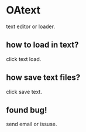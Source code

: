 # OAtext
text editor or loader.

## how to load in text?
click text load.

## how save text files?
click save text.

## found bug!
send email or issuse.
